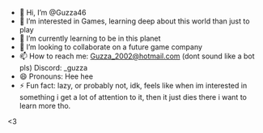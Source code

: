 - 👋 Hi, I’m @Guzza46
- 👀 I’m interested in Games, learning deep about this world than just to play
- 🌱 I’m currently learning to be in this planet
- 💞️ I’m looking to collaborate on a future game company
- 📫 How to reach me:
Guzza_2002@hotmail.com (dont sound like a bot pls)
Discord: _guzza
- 😄 Pronouns: Hee hee
- ⚡ Fun fact: lazy, or probably not, idk, feels like when im interested in something i get a lot of attention to it, then it just dies there
i want to learn more tho.



<3
